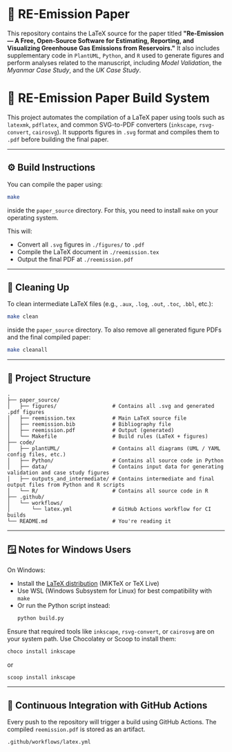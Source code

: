 # 📄 RE-Emission Paper

This repository contains the LaTeX source for the paper titled **"Re-Emission — A Free, Open-Source Software for Estimating, Reporting, and Visualizing Greenhouse Gas Emissions from Reservoirs."**  It also includes supplementary code in `PlantUML`, `Python`, and `R` used to generate figures and perform analyses related to the manuscript, including *Model Validation*, the *Myanmar Case Study*, and the *UK Case Study*.

# 📄 RE-Emission Paper Build System

This project automates the compilation of a LaTeX paper using tools such as `latexmk`, `pdflatex`, and common SVG-to-PDF converters (`inkscape`, `rsvg-convert`, `cairosvg`). It supports figures in `.svg` format and compiles them to `.pdf` before building the final paper.

---

## ⚙️ Build Instructions

You can compile the paper using:

```bash
make
```

inside the `paper_source` directory. For this, you need to install `make` on your operating system.

This will:
- Convert all `.svg` figures in `./figures/` to `.pdf`
- Compile the LaTeX document in `./reemission.tex`
- Output the final PDF at `./reemission.pdf`

---

## 🧹 Cleaning Up

To clean intermediate LaTeX files (e.g., `.aux`, `.log`, `.out`, `.toc`, `.bbl`, etc.):

```bash
make clean
```

inside the `paper_source` directory. To also remove all generated figure PDFs and the final compiled paper:

```bash
make cleanall
```

---

## 📂 Project Structure

```
.
├── paper_source/
│   ├── figures/                  # Contains all .svg and generated .pdf figures
│   ├── reemission.tex            # Main LaTeX source file
│   ├── reemission.bib            # Bibliography file
│   ├── reemission.pdf            # Output (generated)
│   └── Makefile                  # Build rules (LaTeX + figures)
├── code/
│   ├── plantUML/                 # Contains all diagrams (UML / YAML config files, etc.)
│   ├── Python/                   # Contains all source code in Python
│   ├── data/                     # Contains input data for generating validation and case study figures
│   ├── outputs_and_intermediate/ # Contains intermediate and final output files from Python and R scripts
│   └── R/                        # Contains all source code in R
├── .github/
│   └── workflows/
│       └── latex.yml             # GitHub Actions workflow for CI builds
└── README.md                     # You're reading it
```

---

## 🪟 Notes for Windows Users

On Windows:

- Install the [LaTeX distribution](https://miktex.org/) (MiKTeX or TeX Live)
- Use WSL (Windows Subsystem for Linux) for best compatibility with `make`
- Or run the Python script instead:
  ```bash
  python build.py
  ```

Ensure that required tools like `inkscape`, `rsvg-convert`, or `cairosvg` are on your system path. Use Chocolatey or Scoop to install them:

```powershell
choco install inkscape
```

or

```powershell
scoop install inkscape
```

---

## 🚀 Continuous Integration with GitHub Actions

Every push to the repository will trigger a build using GitHub Actions. The compiled `reemission.pdf` is stored as an artifact.

```
.github/workflows/latex.yml
```

